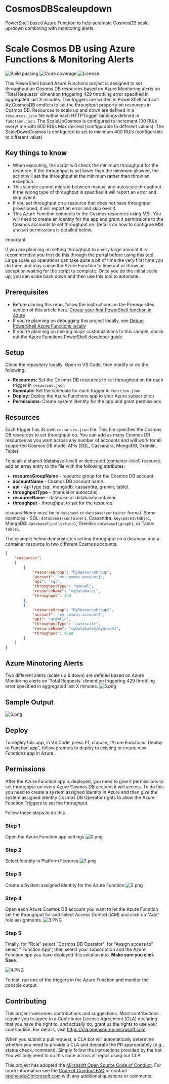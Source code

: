 # CosmosDBScaleupdown
PowerShell based Azure Function to help automate CosmosDB scale up/down combining with monitoring alerts.

# Scale Cosmos DB using Azure Functions & Monitoring Alerts

![Build passing](https://img.shields.io/badge/build-passing-brightgreen.svg) ![Code coverage](https://img.shields.io/badge/coverage-100%25-brightgreen.svg) ![License](https://img.shields.io/badge/license-MIT-green.svg)

This PowerShell based Azure Functions project is designed to set throughput on Cosmos DB resources based on Azure Monitoring alerts on 'Total Requests' dimention triggering 429 throttling error specified in aggregated last X minutes. The triggers are written in PowerShell and call Az.CosmosDB cmdlets to set the throughput property on resources in Cosmos DB. Resources to scale up and down are defined in a `resources.json` file within each HTTPTrigger bindings defined in `function.json`. The ScaleUpCosmos is configured to increment 100 RU/s everytime with 600 RU/s Max desired (configurable to different values). The ScaleDownCosmos is configured to set to minimum 400 RU/s (configurable to different value)

## Key things to know

- When executing, the script will check the minimum throughput for the resource. If the throughput is set lower than the minimum allowed, the script will set the throughput at the minimum rather than throw an exception.
- This sample cannot migrate between manual and autoscale throughput. If the wrong type of throughput is specified it will report an error and skip over it.
- If you set throughput on a resource that does not have throughput provisioned, it will report an error and skip over it.
- This Azure Function connects to the Cosmos resources using MSI. You will need to create an identity for the app and grant it permissions to the Cosmos accounts to set throughput on. Details on how to configure MSI and set permissions is detailed below.

> [!IMPORTANT]
> If you are planning on setting throughput to a very large amount it is recommended you first do this through the portal before using this tool. Large scale up operations can take quite a bit of time the very first time you do them and may cause the Azure Function to time out or throw an exception waiting for the script to complete. Once you do the initial scale up, you can scale back down and then use this tool to automate.

## Prerequisites

- Before cloning this repo, follow the instructions on the Prerequisites section of this article here. [Create your first PowerShell function in Azure](https://docs.microsoft.com/azure/azure-functions/functions-create-first-function-powershell)
- If you're planning on debugging this project locally, see [Debug PowerShell Azure Functions locally](https://docs.microsoft.com/azure/azure-functions/functions-debug-powershell-local)
- If you're planning on making major customizations to this sample, check out the [Azure Functions PowerShell developer guide](https://docs.microsoft.com/azure/azure-functions/functions-reference-powershell)

## Setup

Clone the repository locally. Open in VS Code, then modify or do the following:

- **Resources:** Set the Cosmos DB resources to set throughput on for each trigger in `resources.json`
- **Schedule:** Set the schedule for each trigger in `function.json`
- **Deploy:** Deploy the Azure Functions app to your Azure subscription
- **Permissions:** Create system identity for the app and grant permissions

## Resources

Each trigger has its own `resources.json` file. This file specifies the Cosmos DB resources to set throughput on. You can add as many Cosmos DB resources as you want across any number of accounts and will work for all supported Cosmos DB model APIs (SQL, Cassandra, MongoDB, Gremlin, Table).

To scale a shared (database-level) or dedicated (container-level) resource, add an array entry to the file with the following attributes:

- **resourceGroupName** - resource group for the Cosmos DB account.
- **accountName** - Cosmos DB account name.
- **api** - Api type (sql, mongodb, cassandra, gremin, table).
- **throughputType** - (manual or autoscale).
- **resourceName** - database or database\container.
- **throughput** - throughput to set for the resource.

*resourceName* must be in `database` or `database\container` format. Some examples - SQL: `database1\container1`, Cassandra: `keyspace1\table1`, MongoDB: `database1\collection1`, Gremlin: `database1\graph1`, or Table: `table1`.

The example below demonstrates setting throughput on a database and a container resource in two different Cosmos accounts.

```json
{
    "resources":
    [
        {
            "resourceGroup": "MyResourceGroup",
            "account": "my-cosmos-account1",
            "api": "sql",
            "throughputType": "manual",
            "resourceName": "myDatabase1",
            "throughput": 400
        },
        {
            "resourceGroup": "MyResourceGroup2",
            "account": "my-cosmos-account2",
            "api": "gremlin",
            "throughputType": "autoscale",
            "resourceName": "myDatabase2/myGraph1",
            "throughput": 4000
        }
    ]
}
```

## Azure Minotoring Alerts

Two different alerts (scale up & down) are defined based on Azure Monitoring alerts on 'Total Requests' dimention triggering 429 throttling error specified in aggregated last X minutes.
![5.png](media/5.png)

## Sample Output

![6.png](media/6.png)

## Deploy

To deploy this app, in VS Code, press F1, choose, "Azure Functions: Deploy to Function app", follow prompts to deploy to existing or create new Functions app in Azure.

## Permissions

After the Azure Function app is deployed, you need to give it permissions to set throughput on every Azure Cosmos DB account it will access. To do this you need to create a system assigned identity in Azure and then give the system assigned identity Cosmos DB Operator rights to allow the Azure Function Triggers to set the throughput.

Follow these steps to do this.

### Step 1

Open the Azure Function app settings
![0.png](media/0.png)

### Step 2

Select Identity in Platform Features
![1.png](media/1.png)

### Step 3

Create a System assigned identity for the Azure Function
![2.png](media/2.png)

### Step 4

Open each Azure Cosmos DB account you want to let the Azure Function set the throughput for and select Access Control (IAM) and click on "Add" role assignments.
![3.PNG](media/3.PNG)

### Step 5

Finally, for "Role" select "Cosmos DB Operator", for "Assign access to" select " Function App", then select your subscription and the Azure Function app you have deployed this solution into. **Make sure you click Save**.

![4.PNG](media/4.PNG)

To test, run one of the triggers in the Azure Function and monitor the console output.

## Contributing

This project welcomes contributions and suggestions.  Most contributions require you to agree to a
Contributor License Agreement (CLA) declaring that you have the right to, and actually do, grant us
the rights to use your contribution. For details, visit https://cla.opensource.microsoft.com.

When you submit a pull request, a CLA bot will automatically determine whether you need to provide
a CLA and decorate the PR appropriately (e.g., status check, comment). Simply follow the instructions
provided by the bot. You will only need to do this once across all repos using our CLA.

This project has adopted the [Microsoft Open Source Code of Conduct](https://opensource.microsoft.com/codeofconduct/).
For more information see the [Code of Conduct FAQ](https://opensource.microsoft.com/codeofconduct/faq/) or
contact [opencode@microsoft.com](mailto:opencode@microsoft.com) with any additional questions or comments.
